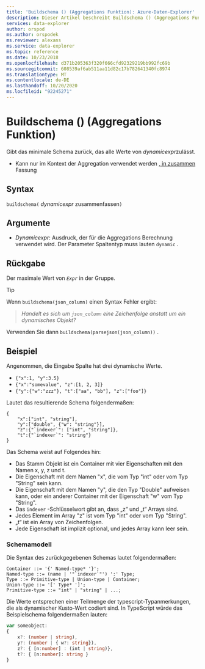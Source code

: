 ```yaml
---
title: 'Buildschema () (Aggregations Funktion): Azure-Daten-Explorer'
description: Dieser Artikel beschreibt Buildschema () (Aggregations Funktion) in Azure Daten-Explorer.
services: data-explorer
author: orspod
ms.author: orspodek
ms.reviewer: alexans
ms.service: data-explorer
ms.topic: reference
ms.date: 10/23/2018
ms.openlocfilehash: d371b205363f320f666cfd92329219bb992fc69b
ms.sourcegitcommit: 608539af6ab511aa11d82c17b782641340fc8974
ms.translationtype: MT
ms.contentlocale: de-DE
ms.lasthandoff: 10/20/2020
ms.locfileid: "92245271"
---
```

# <a name="buildschema-aggregation-function"></a>Buildschema () (Aggregations Funktion)

Gibt das minimale Schema zurück, das alle Werte von *dynamicexpr*zulässt.

* Kann nur im Kontext der Aggregation verwendet werden [, in zusammen](summarizeoperator.md) Fassung

## <a name="syntax"></a>Syntax

`buildschema(` *dynamicexpr* zusammenfassen`)`

## <a name="arguments"></a>Argumente

* *Dynamicexpr*: Ausdruck, der für die Aggregations Berechnung verwendet wird. Der Parameter Spaltentyp muss lauten `dynamic` . 

## <a name="returns"></a>Rückgabe

Der maximale Wert von *`Expr`* in der Gruppe.

> [!TIP] 
> Wenn `buildschema(json_column)` einen Syntax Fehler ergibt:
>
> > *Handelt es sich um `json_column` eine Zeichenfolge anstatt um ein dynamisches Objekt?*
>
> Verwenden Sie dann `buildschema(parsejson(json_column))` .

## <a name="example"></a>Beispiel

Angenommen, die Eingabe Spalte hat drei dynamische Werte.

* `{"x":1, "y":3.5}`
* `{"x":"somevalue", "z":[1, 2, 3]}`
* `{"y":{"w":"zzz"}, "t":["aa", "bb"], "z":["foo"]}`

Lautet das resultierende Schema folgendermaßen:

```kusto
{ 
    "x":["int", "string"],
    "y":["double", {"w": "string"}],
    "z":{"`indexer`": ["int", "string"]},
    "t":{"`indexer`": "string"}
}
```

Das Schema weist auf Folgendes hin:

* Das Stamm Objekt ist ein Container mit vier Eigenschaften mit den Namen x, y, z und t.
* Die Eigenschaft mit dem Namen "x", die vom Typ "int" oder vom Typ "String" sein kann.
* Die Eigenschaft mit dem Namen "y", die den Typ "Double" aufweisen kann, oder ein anderer Container mit der Eigenschaft "w" vom Typ "String".
* Das ``indexer`` -Schlüsselwort gibt an, dass „z“ und „t“ Arrays sind.
* Jedes Element im Array "z" ist vom Typ "int" oder vom Typ "String".
* „t“ ist ein Array von Zeichenfolgen.
* Jede Eigenschaft ist implizit optional, und jedes Array kann leer sein.

### <a name="schema-model"></a>Schemamodell

Die Syntax des zurückgegebenen Schemas lautet folgendermaßen:

```output
Container ::= '{' Named-type* '}';
Named-type ::= (name | '"`indexer`"') ':' Type;
Type ::= Primitive-type | Union-type | Container;
Union-type ::= '[' Type* ']';
Primitive-type ::= "int" | "string" | ...;
```

Die Werte entsprechen einer Teilmenge der typescript-Typanmerkungen, die als dynamischer Kusto-Wert codiert sind. In TypeScript würde das Beispielschema folgendermaßen lauten:

```typescript
var someobject: 
{
    x?: (number | string),
    y?: (number | { w?: string}),
    z?: { [n:number] : (int | string)},
    t?: { [n:number]: string }
}
```
